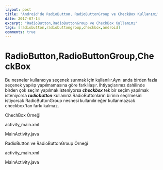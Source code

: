 ```yaml
---
layout: post
title: "Android'de RadioButton, RadioButtonGroup ve CheckBox Kullanımı"
date: 2017-07-14
excerpt: "RadioButton,RadioButtonGroup ve CheckBox Kullanımı"
tags: [radiobutton,radiobuttongroup,checkbox,android]
comments: true
---
```

# RadioButton,RadioButtonGroup,CheckBox

Bu nesneler kullanıcıya seçenek sunmak için kullanılır.Aynı anda birden fazla seçenek yapılıp yapılmamasına göre farklılaşır.
İhtiyaçlarımız dahilinde birden çok seçim yapılmak isteniyorsa **_checkbox_** tek bir seçim yapılmak isteniyorsa **_radiobutton_**
kullanırız.RadioButtonların birinin seçilmesini istiyorsak RadioButtonGroup nesnesi kullanılır eğer kullanmazsak checkbox'tan farkı kalmaz.

ChechBox Örneği

activity_main.xml
<script src="https://gist.github.com/alikaraca/765bc4a50e9ce57278902c352d59a3f3.js"></script>

MainActivity.java
<script src="https://gist.github.com/alikaraca/84c7b78fb79af008c0a78700003d3a36.js"></script>

RadioButton ve RadioButtonGroup Örneği

activity_main.xml

<script src="https://gist.github.com/alikaraca/88e83d7240db6a2dbfb68c7cd9f09635.js"></script>

MainActivity.java

<script src="https://gist.github.com/alikaraca/9f60cfcc2cf518e66a6af675aaaf3926.js"></script>
